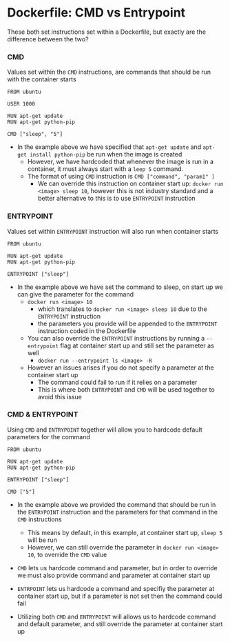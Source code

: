 <h1>Dockerfile: CMD vs Entrypoint</h1>
 
These both set instructions set within a Dockerfile, but exactly are the difference between the two?
<h3>CMD</h3>
 
Values set within the `CMD` instructions, are commands that should be run with the container starts

```
FROM ubuntu

USER 1000

RUN apt-get update
RUN apt-get python-pip

CMD ["sleep", "5"]
```

- In the example above we have specified that `apt-get update` and `apt-get install python-pip` be run when the image is created
  - However, we have hardcoded that whenever the image is run in a container, it must always start with a `leep 5` command.
  * The format of using `CMD` instruction is `CMD ["command", "param1" ]` 
    - We can override this instruction on container start up: `docker run <image> sleep 10`, however this is not industry standard and a better alternative to this is to use `ENTRYPOINT` instruction
<h3>ENTRYPOINT</h3>
 
Values set within `ENTRYPOINT` instruction will also run when container starts

```
FROM ubuntu

RUN apt-get update
RUN apt-get python-pip

ENTRYPOINT ["sleep"]
```

- In the example above we have set the command to sleep, on start up we can give the parameter for the command
  * `docker run <image> 10`
    - which translates to `docker run <image> sleep 10` due to the `ENTRYPOINT` instruction
    - the parameters you provide will be appended to the `ENTRYPOINT` instruction coded in the Dockerfile
  * You can also override the `ENTRYPOINT` instructions by running a `--entrypoint` flag at container start up and still set the parameter as well
    - `docker run --entrypoint ls <image> -R`
  * However an issues arises if you do not specify a parameter at the container start up
    - The command could fail to run if it relies on a parameter
    - This is where both `ENTRYPOINT` and `CMD` will be used together to avoid this issue
<h3>CMD & ENTRYPOINT</h3>
 
Using `CMD` and `ENTRYPOINT` together will allow you to hardcode default parameters for the command

```
FROM ubuntu

RUN apt-get update
RUN apt-get python-pip

ENTRYPOINT ["sleep"]

CMD ["5"]
``` 

- In the example above we provided the command that should be run in the `ENTRYPOINT` instruction and the parameters for that command in the `CMD` instructions
  * This means by default, in this example, at container start up, `sleep 5` will be run
  * However, we can still override the parameter in `docker run <image> 10`, to override the `CMD` value

- `CMD` lets us hardcode command and parameter, but in order to override we must also provide command and parameter at container start up
- `ENTRPOINT` lets us hardcode a command and specifiy the parameter at container start up, but if a parameter is not set then the command could fail
- Utilizing both `CMD` and `ENTRYPOINT` will allows us to hardcode command and default parameter, and still override the parameter at container start up
